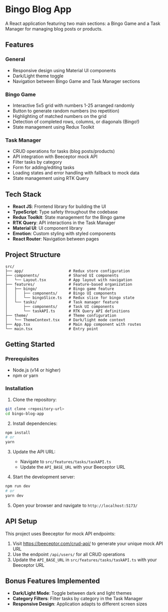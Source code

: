 # Bingo Blog App

A React application featuring two main sections: a Bingo Game and a Task Manager for managing blog posts or products.

## Features

### General
- Responsive design using Material UI components
- Dark/Light theme toggle
- Navigation between Bingo Game and Task Manager sections

### Bingo Game
- Interactive 5x5 grid with numbers 1-25 arranged randomly
- Button to generate random numbers (no repetition)
- Highlighting of matched numbers on the grid
- Detection of completed rows, columns, or diagonals (Bingo!)
- State management using Redux Toolkit

### Task Manager
- CRUD operations for tasks (blog posts/products)
- API integration with Beeceptor mock API
- Filter tasks by category
- Form for adding/editing tasks
- Loading states and error handling with fallback to mock data
- State management using RTK Query

## Tech Stack

- **React JS**: Frontend library for building the UI
- **TypeScript**: Type safety throughout the codebase
- **Redux Toolkit**: State management for the Bingo game
- **RTK Query**: API interactions in the Task Manager
- **Material UI**: UI component library
- **Emotion**: Custom styling with styled components
- **React Router**: Navigation between pages

## Project Structure

```
src/
├── app/                    # Redux store configuration
├── components/             # Shared UI components
│   └── Layout.tsx          # App layout with navigation
├── features/               # Feature-based organization
│   ├── bingo/              # Bingo game feature
│   │   ├── components/     # Bingo UI components
│   │   └── bingoSlice.ts   # Redux slice for bingo state
│   └── tasks/              # Task manager feature
│       ├── components/     # Task UI components
│       └── taskAPI.ts      # RTK Query API definitions
├── theme/                  # Theme configuration
│   └── ThemeContext.tsx    # Dark/light mode context
├── App.tsx                 # Main App component with routes
└── main.tsx                # Entry point
```

## Getting Started

### Prerequisites

- Node.js (v14 or higher)
- npm or yarn

### Installation

1. Clone the repository:
```bash
git clone <repository-url>
cd bingo-blog-app
```

2. Install dependencies:
```bash
npm install
# or
yarn
```

3. Update the API URL:
   - Navigate to `src/features/tasks/taskAPI.ts`
   - Update the `API_BASE_URL` with your Beeceptor URL

4. Start the development server:
```bash
npm run dev
# or
yarn dev
```

5. Open your browser and navigate to `http://localhost:5173/`

## API Setup

This project uses Beeceptor for mock API endpoints:

1. Visit https://beeceptor.com/crud-api/ to generate your unique mock API URL
2. Use the endpoint `/api/users/` for all CRUD operations
3. Update the `API_BASE_URL` in `src/features/tasks/taskAPI.ts` with your Beeceptor URL

## Bonus Features Implemented

- **Dark/Light Mode**: Toggle between dark and light themes
- **Category Filters**: Filter tasks by category in the Task Manager
- **Responsive Design**: Application adapts to different screen sizes
